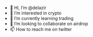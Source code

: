 - 👋 Hi, I’m @delazir
- 👀 I’m interested in crypto
- 🌱 I’m currently learning trading
- 💞️ I’m looking to collaborate on airdrop
- 📫 How to reach me on twitter

<!---
delazir/delazir is a ✨ special ✨ repository because its `README.md` (this file) appears on your GitHub profile.
You can click the Preview link to take a look at your changes.
--->
